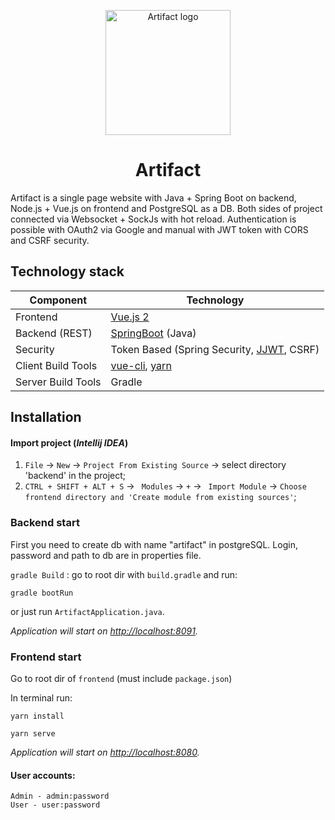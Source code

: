 <p align="center"><img width="200" src="https://i.ibb.co/XCy1fYt/logo.png" alt="Artifact logo"></p>
<h1 align="center">Artifact</h1>

Artifact is a single page website with Java + Spring Boot on backend, Node.js + Vue.js on frontend and PostgreSQL as a DB. Both sides of project connected via Websocket + SockJs with hot reload. Authentication is possible with OAuth2 via Google and manual with JWT token with CORS and CSRF security.

## Technology stack
Component         | Technology
---               | ---
Frontend          | [Vue.js 2](https://github.com/vuejs/vue)
Backend (REST)    | [SpringBoot](https://projects.spring.io/spring-boot) (Java)
Security          | Token Based (Spring Security, [JJWT](https://github.com/auth0/java-jwt), CSRF)
Client Build Tools| [vue-cli](https://github.com/vuejs/vue-cli), [yarn](https://github.com/yarnpkg/yarn)
Server Build Tools| Gradle

## Installation
#### Import project (_Intellij IDEA_)

1. `File` -> `New` -> `Project From Existing Source` -> select directory 'backend' in the project;
2. `CTRL + SHIFT + ALT + S` -> ` Modules` -> `+` -> ` Import Module` -> `Choose frontend directory and 'Create module from existing sources'`;

### Backend start

First you need to create db with name "artifact" in postgreSQL. Login, password and path to db are in properties file.

`gradle Build` : go to root dir with  `build.gradle` and run:

```sbtshell
gradle bootRun
```
or just run `ArtifactApplication.java`.

_Application will start on [http://localhost:8091](http://localhost:8091)._


### Frontend start

Go to root dir of `frontend` (must include `package.json`)

In terminal run:

```npm
yarn install

yarn serve
```
_Application will start on  [http://localhost:8080](http://localhost:8080)._

#### User accounts:
```
Admin - admin:password
User - user:password
```
